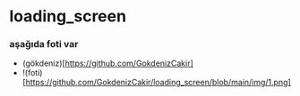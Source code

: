 # loading_screen

### aşağıda foti var

- (gökdeniz)[https://github.com/GokdenizCakir]
- !(foti)[https://github.com/GokdenizCakir/loading_screen/blob/main/img/1.png]